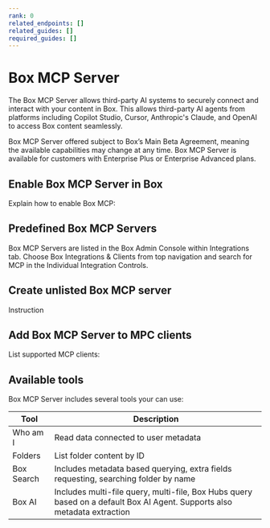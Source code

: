 ```yaml
---
rank: 0
related_endpoints: []
related_guides: []
required_guides: []
---
```


# Box MCP Server

The Box MCP Server allows third-party AI systems to securely connect and interact with your content in Box. This allows third-party AI agents from platforms including Copilot Studio, Cursor, Anthropic's Claude, and OpenAI to access Box content seamlessly.

<Message type='notice'>
  Box MCP Server offered subject to Box’s Main Beta Agreement, meaning the available capabilities may change at any time. Box MCP Server is available for customers with Enterprise Plus or Enterprise Advanced plans.
</Message>

## Enable Box MCP Server in Box

Explain how to enable Box MCP:

## Predefined Box MCP Servers

Box MCP Servers are listed in the Box Admin Console within Integrations tab. Choose Box Integrations & Clients from top navigation and search for MCP in the Individual Integration Controls.

## Create unlisted Box MCP server

Instruction

## Add Box MCP Server to MPC clients

List supported MCP clients:

## Available tools

Box MCP Server includes several tools your can use:

| Tool| Description|
|--------|--------|
| Who am I| Read data connected to user metadata |
| Folders| List folder content by ID|
| Box Search| Includes metadata based querying, extra fields requesting, searching folder by name |
| Box AI| Includes multi-file query, multi-file, Box Hubs query based on a default Box AI Agent. Supports also metadata extraction|

